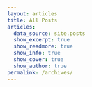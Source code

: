 ```yaml
---
layout: articles
title: All Posts
articles:
  data_source: site.posts
  show_excerpt: true
  show_readmore: true
  show_info: true
  show_cover: true
  show_author: true
permalink: /archives/
---
```

